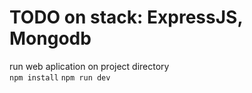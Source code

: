 # TODO on stack: ExpressJS, Mongodb
run web aplication
on project directory  
`npm install`
`npm run dev` 
